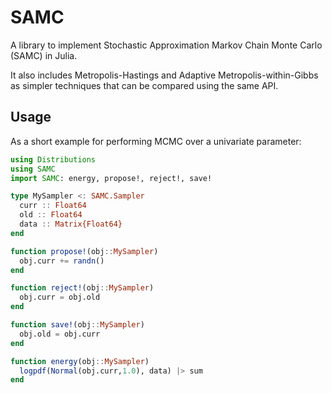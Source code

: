# SAMC

A library to implement Stochastic Approximation Markov Chain Monte Carlo (SAMC) 
in Julia. 

It also includes Metropolis-Hastings and Adaptive Metropolis-within-Gibbs as 
simpler techniques that can be compared using the same API.

## Usage
As a short example for performing MCMC over a univariate parameter:

```julia
using Distributions
using SAMC
import SAMC: energy, propose!, reject!, save!

type MySampler <: SAMC.Sampler
  curr :: Float64
  old :: Float64
  data :: Matrix{Float64}
end

function propose!(obj::MySampler)
  obj.curr += randn()
end

function reject!(obj::MySampler)
  obj.curr = obj.old
end

function save!(obj::MySampler)
  obj.old = obj.curr
end

function energy(obj::MySampler)
  logpdf(Normal(obj.curr,1.0), data) |> sum
end
```

